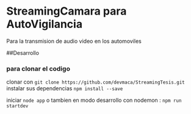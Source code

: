 # StreamingCamara para AutoVigilancia 
Para la transmision de audio video en los automoviles

##Desarrollo
### para clonar el codigo
clonar con `git clone https://github.com/devmaca/StreamingTesis.git`
instalar sus dependencias `npm install --save`

iniciar `node app`
o tambien en modo desarrollo con nodemon : `npm run startdev` 

